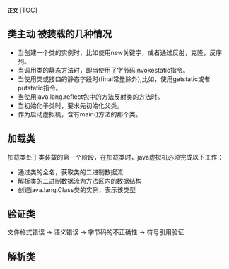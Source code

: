 **`正文`**
[TOC]

## 类主动 被装载的几种情况
* 当创建一个类的实例时，比如使用new关键字，或者通过反射，克隆，反序列。
* 当调用类的静态方法时，即当使用了字节码invokestatic指令。
* 当使用类或接口的静态字段时(final常量除外),比如，使用getstatic或者putstatic指令。
* 当使用java.lang.reflect包中的方法反射类的方法时。
* 当初始化子类时，要求先初始化父类。
* 作为启动虚拟机，含有main()方法的那个类。

## 加载类
加载类处于类装载的第一个阶段，在加载类时，java虚拟机必须完成以下工作：
* 通过类的全名，获取类的二进制数据流
* 解析类的二进制数据流为方法区内的数据结构
* 创建java.lang.Class类的实例，表示该类型


## 验证类

文件格式错误    ->  语义错误    ->  字节码的不正确性    ->  符号引用验证


## 解析类